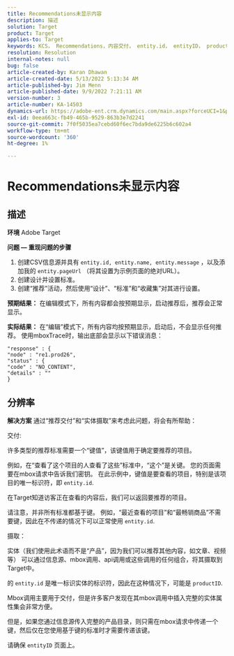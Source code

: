 ```yaml
---
title: Recommendations未显示内容
description: 描述
solution: Target
product: Target
applies-to: Target
keywords: KCS， Recommendations，内容交付， entity.id， entityID， productID，密钥，标识符
resolution: Resolution
internal-notes: null
bug: false
article-created-by: Karan Dhawan
article-created-date: 5/13/2022 5:13:34 AM
article-published-by: Jim Menn
article-published-date: 9/9/2022 7:21:11 AM
version-number: 3
article-number: KA-14503
dynamics-url: https://adobe-ent.crm.dynamics.com/main.aspx?forceUCI=1&pagetype=entityrecord&etn=knowledgearticle&id=45c52a6f-7bd2-ec11-a7b5-00224809c101
exl-id: 0eea663c-fb49-465b-9529-863b3e7d2241
source-git-commit: 7f0f5035ea7cebd60f6ec7bda9de6225b6c602a4
workflow-type: tm+mt
source-wordcount: '360'
ht-degree: 1%

---
```


# Recommendations未显示内容

## 描述


<b>环境</b>
Adobe Target

<b>问题 — 重现问题的步骤</b>

1. 创建CSV信息源并具有 `entity.id, entity.name, entity.message` ，以及添加我的 `entity.pageUrl` （将其设置为示例页面的绝对URL）。
2. 创建设计并设置标准。
3. 创建“推荐”活动，然后使用“设计”、“标准”和“收藏集”对其进行设置。


<b>预期结果：</b>
在编辑模式下，所有内容都会按预期显示，启动推荐后，推荐会正常显示。

<b>实际结果：</b>
&#x200B; &#x200B;&#x200B;在“编&#x200B;辑”模&#x200B;式下，所有内容均按预期显示，启动后，不会显示任何推荐。
使用mboxTrace时，输出底部会显示以下错误消息：

```
"response" : {
"node" : "re1.prod26",
"status" : {
"code" : "NO_CONTENT",
"details" : ""
}
```

## 分辨率


<b>解决方案</b>
通过“推荐交付”和“实体摄取”来考虑此问题，将会有所帮助：



交付:

许多类型的推荐标准需要一个“键值”，该键值用于确定要推荐的项目。

例如，在“查看了这个项目的人查看了这些”标准中，“这个”是关键。 您的页面需要在mbox请求中告诉我们密钥。 在此示例中，键值是要查看的项目，特别是该项目的唯一标识符，即 `entity.id`.

在Target知道访客正在查看的内容后，我们可以返回要推荐的项目。

请注意，并非所有标准都基于键。 例如，“最近查看的项目”和“最畅销商品”不需要键，因此在不传递的情况下可以正常使用 `entity.id`.



摄取：

实体（我们使用此术语而不是“产品”，因为我们可以推荐其他内容，如文章、视频等） 可以通过信息源、mbox调用、api调用或这些调用的任何组合，将其摄取到Target中。

的 `entity.id` 是唯一标识实体的标识符，因此在这种情况下，可能是 `productID`.

Mbox调用主要用于交付，但是许多客户发现在其mbox调用中插入完整的实体属性集会非常方便。

但是，如果您通过信息源传入完整的产品目录，则只需在mbox请求中传递一个键，然后仅在您使用基于键的标准时才需要传递该键。



请确保 `entityID` 页面上。
